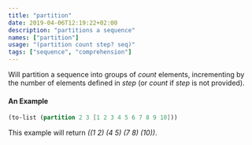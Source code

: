 ```yaml
---
title: "partition"
date: 2019-04-06T12:19:22+02:00
description: "partitions a sequence"
names: ["partition"]
usage: "(partition count step? seq)"
tags: ["sequence", "comprehension"]
---
```

Will partition a sequence into groups of *count* elements, incrementing by the number of elements defined in *step* (or *count* if *step* is not provided).

#### An Example

~~~scheme
(to-list (partition 2 3 [1 2 3 4 5 6 7 8 9 10]))
~~~

This example will return _((1 2) (4 5) (7 8) (10))_.
